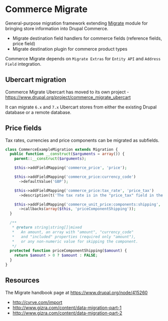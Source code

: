 # Commerce Migrate

General-purpose migration framework extending [Migrate](https://www.drupal.org/project/migrate) module for bringing store information into Drupal Commerce.

- Migrate destination field handlers for commerce fields (reference fields, price field)
- Migrate destination plugin for commerce product types

Commerce Migrate depends on `Migrate Extras` for `Entity API` and `Address Field` integration.

## Ubercart migration

Commerce Migrate Ubercart has moved to its own project - https://www.drupal.org/project/commerce_migrate_ubercart

It can migrate `6.x` and `7.x` Ubercart stores from either the existing Drupal database or a remote database.

## Price fields

Tax rates, currencies and price components can be migrated as subfields.

```php
class CommerceExampleMigration extends Migration {
  public function __construct($arguments = array()) {
    parent::__construct($arguments);

    $this->addFieldMapping('commerce_price', 'price');

    $this->addFieldMapping('commerce_price:currency_code')
      ->defaultValue('GBP');

    $this->addFieldMapping('commerce_price:tax_rate', 'price_tax')
      ->description(t('The tax rate is in the "price_tax" field in the source.'));

    $this->addFieldMapping('commerce_unit_price:components:shipping', 'shipping_price')
      ->callbacks(array($this, 'priceComponentShipping'));
  }

  /**
   * @return string|string[]|mixed
   *   An amount, an array with "amount", "currency_code"
   *   and "included" properties (required only "amount"),
   *   or any non-numeric value for skipping the component.
   */
  protected function priceComponentShipping($amount) {
    return $amount > 0 ? $amount : FALSE;
  }
}
```

## Resources

The Migrate handbook page at https://www.drupal.org/node/415260

- http://cyrve.com/import
- http://www.gizra.com/content/data-migration-part-1
- http://www.gizra.com/content/data-migration-part-2
